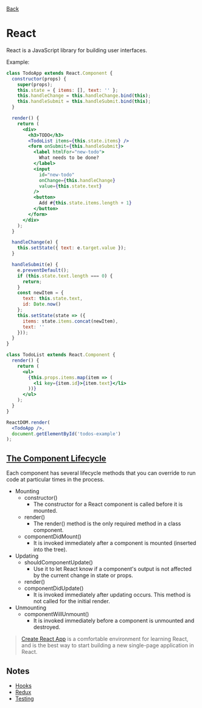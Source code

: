 [Back](../README.md)

# React

React is a JavaScript library for building user interfaces.

Example:

```jsx
class TodoApp extends React.Component {
  constructor(props) {
    super(props);
    this.state = { items: [], text: '' };
    this.handleChange = this.handleChange.bind(this);
    this.handleSubmit = this.handleSubmit.bind(this);
  }

  render() {
    return (
      <div>
        <h3>TODO</h3>
        <TodoList items={this.state.items} />
        <form onSubmit={this.handleSubmit}>
          <label htmlFor="new-todo">
            What needs to be done?
          </label>
          <input
            id="new-todo"
            onChange={this.handleChange}
            value={this.state.text}
          />
          <button>
            Add #{this.state.items.length + 1}
          </button>
        </form>
      </div>
    );
  }

  handleChange(e) {
    this.setState({ text: e.target.value });
  }

  handleSubmit(e) {
    e.preventDefault();
    if (this.state.text.length === 0) {
      return;
    }
    const newItem = {
      text: this.state.text,
      id: Date.now()
    };
    this.setState(state => ({
      items: state.items.concat(newItem),
      text: ''
    }));
  }
}

class TodoList extends React.Component {
  render() {
    return (
      <ul>
        {this.props.items.map(item => (
          <li key={item.id}>{item.text}</li>
        ))}
      </ul>
    );
  }
}

ReactDOM.render(
  <TodoApp />,
  document.getElementById('todos-example')
);
```

## [The Component Lifecycle](https://reactjs.org/docs/react-component.html)

Each component has several lifecycle methods that you can override to run code at particular times in the process.

- Mounting
	- constructor()
		- The constructor for a React component is called before it is mounted.
	- render()
		- The render() method is the only required method in a class component.
	- componentDidMount()
		- It is invoked immediately after a component is mounted (inserted into the tree).
- Updating
	- shouldComponentUpdate()
		- Use it to let React know if a component's output is not affected by the current change in state or props.
	- render()
	- componentDidUpdate()
		- It is invoked immediately after updating occurs. This method is not called for the initial render.
- Unmounting
	- componentWillUnmount()
		- It is invoked immediately before a component is unmounted and destroyed.

> [Create React App](https://create-react-app.dev/) is a comfortable environment for learning React, and is the best way to start building a new single-page application in React.

## Notes

- [Hooks](hooks/README.md)
- [Redux](redux/README.md)
- [Testing](testing/README.md)
